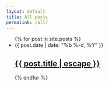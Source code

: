 ```yaml
---
layout: default
title: All posts
permalink: /all/
---
```


<div class="home">
  
  <ul class="post-list">
    {% for post in site.posts %}
    <li>
      <span class="post-meta">{{ post.date | date: "%b %-d, %Y" }}</span>
      <h2>
        <a class="post-link" href="{{ post.url | relative_url }}">{{ post.title | escape }}</a>
      </h2>
    </li>
    {% endfor %}
  </ul>

</div>
